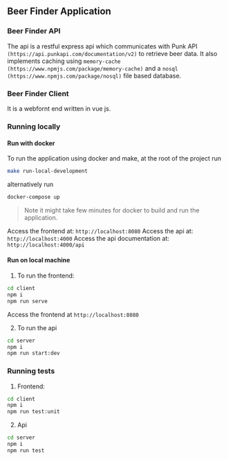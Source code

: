 ## Beer Finder Application

### Beer Finder API
The api is a restful express api which communicates with Punk API `(https://api.punkapi.com/documentation/v2)` to retrieve beer data.
It also implements caching using `memory-cache (https://www.npmjs.com/package/memory-cache)` 
and a `nosql (https://www.npmjs.com/package/nosql)` file based database.

### Beer Finder Client
It is a webfornt end written in vue js.

### Running locally

#### Run with docker

To run the application using docker and make, at the root of the project run

```bash
make run-local-development
```

alternatively run 

```bash
docker-compose up
```

> Note it might take few minutes for docker to build and run the application. 

Access the frontend at: `http://localhost:8080`
Access the api at: `http://localhost:4000`
Access the api documentation at: `http://localhost:4000/api`

#### Run on local machine

1. To run the frontend:
```bash
cd client
npm i
npm run serve
```

Access the frontend at `http://localhost:8080`

2. To run the api
```bash
cd server
npm i 
npm run start:dev
```

### Running tests

1. Frontend:
```bash
cd client
npm i
npm run test:unit
```

2. Api
```bash
cd server
npm i
npm run test
```